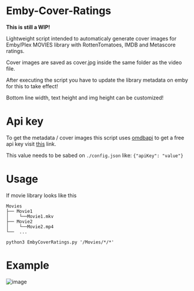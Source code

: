 # Emby-Cover-Ratings
**This is still a WIP!**

Lightweight script intended to automaticaly generate cover images for Emby/Plex MOVIES library with RottenTomatoes, IMDB and Metascore ratings.

Cover images are saved as cover.jpg inside the same folder as the video file.

After executing the script you have to update the library metadata on emby for this to take effect!

Bottom line width, text height and img height can be customized!

# Api key
To get the metadata / cover images this script uses [omdbapi](http://www.omdbapi.com/) to get a free api key visit [this](http://www.omdbapi.com/apikey.aspx) link.

This value needs to be sabed on ```./config.json``` like: ```{"apiKey": "value"}```

# Usage
If movie library looks like this
```
Movies
├── Movie1
│    └──Movie1.mkv
├── Movie2
│    └──Movie2.mp4 
└──  ...
```
```python3 EmbyCoverRatings.py '/Movies/*/*'```

# Example
![image](https://user-images.githubusercontent.com/30437204/111556201-bea89580-8768-11eb-9371-88b215089072.png)
